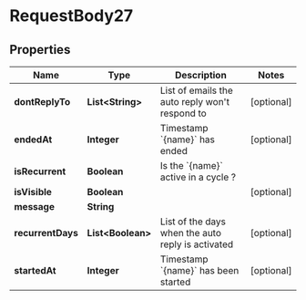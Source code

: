 

# RequestBody27


## Properties

| Name | Type | Description | Notes |
|------------ | ------------- | ------------- | -------------|
|**dontReplyTo** | **List&lt;String&gt;** | List of emails the auto reply won&#39;t respond to |  [optional] |
|**endedAt** | **Integer** | Timestamp &#x60;{name}&#x60; has ended |  [optional] |
|**isRecurrent** | **Boolean** | Is the &#x60;{name}&#x60; active in a cycle ?  |  |
|**isVisible** | **Boolean** |  |  [optional] |
|**message** | **String** |  |  |
|**recurrentDays** | **List&lt;Boolean&gt;** | List of the days when the auto reply is activated |  [optional] |
|**startedAt** | **Integer** | Timestamp &#x60;{name}&#x60; has been started |  [optional] |



